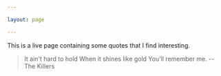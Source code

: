```yaml
---

layout: page

---
```


This is a live page containing some quotes that I find interesting.

> It ain't hard to hold
> When it shines like gold
> You'll remember me.
> -- The Killers
